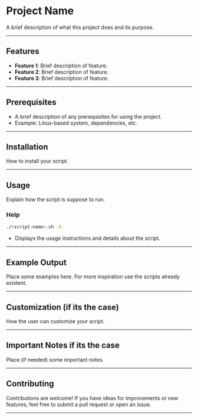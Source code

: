 
# Project Name

A brief description of what this project does and its purpose.

---

## Features

- **Feature 1**: Brief description of feature.
- **Feature 2**: Brief description of feature.
- **Feature 3**: Brief description of feature.

---

## Prerequisites

- A brief description of any prerequisites for using the project.
- Example: Linux-based system, dependencies, etc.

---

## Installation

How to install your script.

---

## Usage

Explain how the script is suppose to run.

### Help
```bash
./<script-name>.sh -h
```
- Displays the usage instructions and details about the script.

---

## Example Output

Place some examples here. For more inspiration use the scripts already existent.

---

## Customization (if its the case)

How the user can customize your script.

---

## Important Notes if its the case

Place (if needed) some important notes.

---

## Contributing

Contributions are welcome! If you have ideas for improvements or new features, feel free to submit a pull request or open an issue.

---
